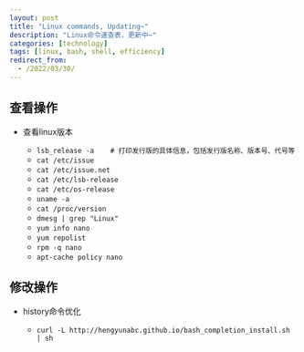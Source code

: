 ```yaml
---
layout: post
title: "Linux commands, Updating~"
description: "Linux命令速查表，更新中~"
categories: [technology]
tags: [linux, bash, shell, efficiency]
redirect_from:
  - /2022/03/30/
---
```


## 查看操作

- 查看linux版本

  - `lsb_release -a    # 打印发行版的具体信息，包括发行版名称、版本号、代号等`
  - `cat /etc/issue`
  - `cat /etc/issue.net`
  - `cat /etc/lsb-release`
  - `cat /etc/os-release`
  - `uname -a`
  - `cat /proc/version`
  - `dmesg | grep "Linux"`
  - `yum info nano`
  - `yum repolist`
  - `rpm -q nano`
  - `apt-cache policy nano`


## 修改操作

- history命令优化

  - `curl -L http://hengyunabc.github.io/bash_completion_install.sh | sh`
